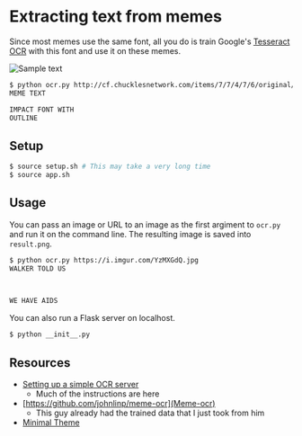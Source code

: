 # Extracting text from memes
Since most memes use the same font, all you do is train Google's [Tesseract OCR](https://github.com/tesseract-ocr) with this font and use it on these memes.


![Sample text](http://cf.chucklesnetwork.com/items/7/7/4/7/6/original/meme-text-impact-font-with-outline.jpg)
```sh
$ python ocr.py http://cf.chucklesnetwork.com/items/7/7/4/7/6/original/meme-text-impact-font-with-outline.jpg
MEME TEXT

IMPACT FONT WITH
OUTLINE
```


## Setup
```sh
$ source setup.sh # This may take a very long time
$ source app.sh
```

## Usage
You can pass an image or URL to an image as the first argiment to `ocr.py` and run it on the command line. The resulting image is saved into `result.png`.
```sh
$ python ocr.py https://i.imgur.com/YzMXGdQ.jpg
WALKER TOLD US

 

WE HAVE AIDS
```

You can also run a Flask server on localhost.
```sh
$ python __init__.py
```


## Resources
- [Setting up a simple OCR server](https://realpython.com/blog/python/setting-up-a-simple-ocr-server/)
  - Much of the instructions are here
- [https://github.com/johnlinp/meme-ocr](Meme-ocr)
  - This guy already had the trained data that I just took from him
- [Minimal Theme](https://github.com/orderedlist/minimal)